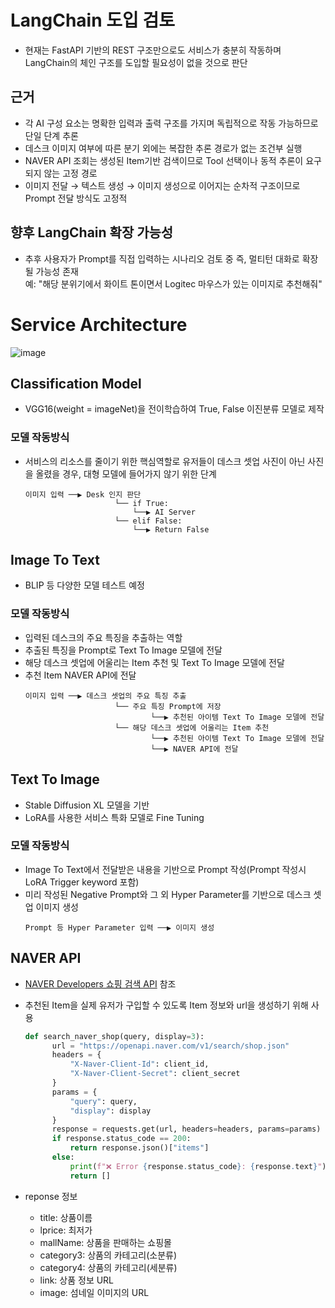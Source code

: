 # LangChain 도입 검토
- 현재는 FastAPI 기반의 REST 구조만으로도 서비스가 충분히 작동하며 LangChain의 체인 구조를 도입할 필요성이 없을 것으로 판단

## 근거
- 각 AI 구성 요소는 명확한 입력과 출력 구조를 가지며 독립적으로 작동 가능하므로 단일 단계 추론
- 데스크 이미지 여부에 따른 분기 외에는 복잡한 추론 경로가 없는 조건부 실행
- NAVER API 조회는 생성된 Item기반 검색이므로 Tool 선택이나 동적 추론이 요구되지 않는 고정 경로
- 이미지 전달 → 텍스트 생성 → 이미지 생성으로 이어지는 순차적 구조이므로 Prompt 전달 방식도 고정적

## 향후 LangChain 확장 가능성
- 추후 사용자가 Prompt를 직접 입력하는 시나리오 검토 중 즉, 멀티턴 대화로 확장될 가능성 존재<br/>
    예: "해당 분위기에서 화이트 톤이면서 Logitec 마우스가 있는 이미지로 추천해줘"

# Service Architecture

![image](https://github.com/user-attachments/assets/548c3db9-7dec-439a-91ab-ae0e9281cc06)

## Classification Model
- VGG16(weight = imageNet)을 전이학습하여 True, False 이진분류 모델로 제작

### 모델 작동방식
- 서비스의 리소스를 줄이기 위한 핵심역할로 유저들이 데스크 셋업 사진이 아닌 사진을 올렸을 경우, 대형 모델에 들어가지 않기 위한 단계
    ```text
    이미지 입력 ──▶ Desk 인지 판단
                        └── if True:
                            └──▶ AI Server
                        └── elif False:
                            └──▶ Return False
    ```

## Image To Text
- BLIP 등 다양한 모델 테스트 예정

### 모델 작동방식
- 입력된 데스크의 주요 특징을 추출하는 역할
- 추출된 특징을 Prompt로 Text To Image 모델에 전달
- 해당 데스크 셋업에 어울리는 Item 추천 및 Text To Image 모델에 전달
- 추천 Item NAVER API에 전달
    ```text
    이미지 입력 ──▶ 데스크 셋업의 주요 특징 추출
                        └── 주요 특징 Prompt에 저장
                                └──▶ 추천된 아이템 Text To Image 모델에 전달
                        └── 해당 데스크 셋업에 어울리는 Item 추천
                                └──▶ 추천된 아이템 Text To Image 모델에 전달
                                └──▶ NAVER API에 전달
    ```

## Text To Image
- Stable Diffusion XL 모델을 기반
- LoRA를 사용한 서비스 특화 모델로 Fine Tuning

### 모델 작동방식
- Image To Text에서 전달받은 내용을 기반으로 Prompt 작성(Prompt 작성시 LoRA Trigger keyword 포함)
- 미리 작성된 Negative Prompt와 그 외 Hyper Parameter를 기반으로 데스크 셋업 이미지 생성
    ```text
    Prompt 등 Hyper Parameter 입력 ──▶ 이미지 생성
    ```


## NAVER API
- [NAVER Developers 쇼핑 검색 API](https://developers.naver.com/docs/serviceapi/search/shopping/shopping.md) 참조
- 추천된 Item을 실제 유저가 구입할 수 있도록 Item 정보와 url을 생성하기 위해 사용
  ```python
  def search_naver_shop(query, display=3):
        url = "https://openapi.naver.com/v1/search/shop.json"
        headers = {
            "X-Naver-Client-Id": client_id,
            "X-Naver-Client-Secret": client_secret
        }
        params = {
            "query": query,
            "display": display
        }
        response = requests.get(url, headers=headers, params=params)
        if response.status_code == 200:
            return response.json()["items"]
        else:
            print(f"❌ Error {response.status_code}: {response.text}")
            return []
  ```

- reponse 정보
    - title: 상품이름
    - lprice: 최저가
    - mallName: 상품을 판매하는 쇼핑몰
    - category3: 상품의 카테고리(소분류)
    - category4: 상품의 카테고리(세분류)
    - link: 상품 정보 URL
    - image: 섬네일 이미지의 URL
